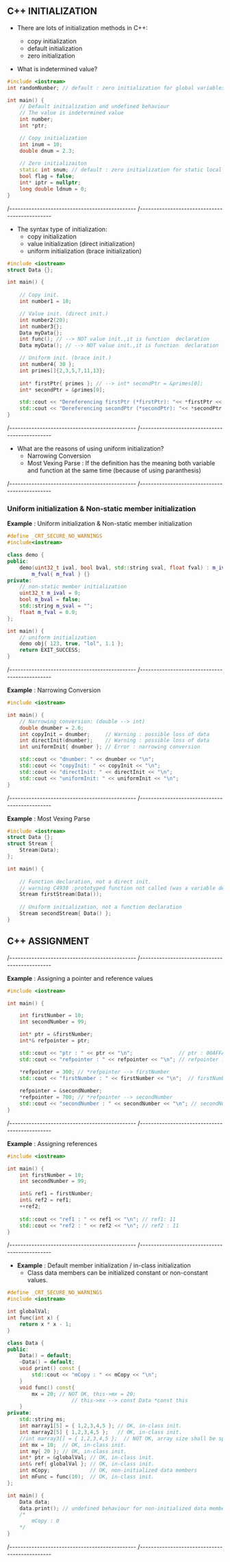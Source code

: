 ## C++ INITIALIZATION

- There are lots of initialization methods in C++:
	- copy initialization
	- default initialization
	- zero initialization

- What is indetermined value? 

```cpp
#include <iostream>
int randomNumber; // default : zero initialization for global variables 

int main() {
	// Default initialization and undefined behaviour
	// The value is indetermined value 
	int number; 
	int *ptr; 

	// Copy initialization
	int inum = 10; 
	double dnum = 2.3;
	
	// Zero initializaiton
	static int snum; // default : zero initialization for static local variables
	bool flag = false;
	int* iptr = nullptr;
	long double ldnum = 0;
}
```

/----------------------------------------------
/----------------------------------------------

* The syntax type of initialization: 
	- copy initialization
	- value initialization (direct initialization)
	- uniform initialization (brace initialization)

```cpp
#include <iostream>
struct Data {};

int main() {
	
	// Copy init. 
	int number1 = 10; 

	// Value init. (direct init.)
	int number2(20); 
	int number3{};
	Data myData{};
	int func(); // --> NOT value init.,it is function  declaration
	Data myData(); // --> NOT value init.,it is function  declaration

	// Uniform init. (brace init.)
	int number4{ 30 };
	int primes[]{2,3,5,7,11,13};
	
	int* firstPtr{ primes }; // --> int* secondPtr = &primes[0];
	int* secondPtr = &primes[0];

	std::cout << "Dereferencing firstPtr (*firstPtr): "<< *firstPtr << "\n";
	std::cout << "Dereferencing secondPtr (*secondPtr): "<< *secondPtr << "\n";
}
```

/----------------------------------------------
/----------------------------------------------

* What are the reasons of using uniform initialization?
	- Narrowing Conversion
	- Most Vexing Parse : If the definition has the meaning both variable and function at the same time (because of using paranthesis)

/----------------------------------------------
/----------------------------------------------

### Uniform initialization & Non-static member initialization

**Example** : Uniform initialization & Non-static member initialization

```cpp
#define _CRT_SECURE_NO_WARNINGS
#include<iostream> 

class demo {
public:
    demo(uint32_t ival, bool bval, std::string sval, float fval) : m_ival{ ival }, m_bval{ bval }, m_sval{ sval },
        m_fval{ m_fval } {}
private:
    // non-static member initialization
    uint32_t m_ival = 0;
    bool m_bval = false;
    std::string m_sval = "";
    float m_fval = 0.0;
};

int main() {
    // uniform initialization
    demo obj{ 123, true, "lol", 1.1 };
    return EXIT_SUCCESS;
}
```

/----------------------------------------------
/----------------------------------------------

**Example** : Narrowing Conversion 

```cpp
#include <iostream>

int main() {
	// Narrowing conversion: (double --> int) 
	double dnumber = 2.6;
	int copyInit = dnumber;     // Warning : possible loss of data 
	int directInit(dnumber);    // Warning : possible loss of data
	int uniformInit{ dnumber }; // Error : narrowing conversion 

	std::cout << "dnumber: " << dnumber << "\n";
	std::cout << "copyInit: " << copyInit << "\n";
	std::cout << "directInit: " << directInit << "\n";
	std::cout << "uniformInit: " << uniformInit << "\n";
}
```

/----------------------------------------------
/----------------------------------------------

**Example** : Most Vexing Parse

```cpp
#include <iostream>
struct Data {};
struct Stream {
	Stream(Data);
};

int main() {
	
	// Function declaration, not a direct init.
	// warning C4930 :prototyped function not called (was a variable definition intended ? )
	Stream firstStream(Data());
	
	// Uniform initialization, not a function declaration
	Stream secondStream{ Data() }; 
}
```

## C++ ASSIGNMENT 

/----------------------------------------------
/----------------------------------------------

**Example** : Assigning a pointer and reference values 

```cpp
#include <iostream>

int main() {

	int firstNumber = 10;
	int secondNumber = 99;

	int* ptr = &firstNumber;
	int*& refpointer = ptr;

	std::cout << "ptr : " << ptr << "\n";				// ptr : 00AFFAF8
	std::cout << "refpointer : " << refpointer << "\n"; // refpointer : 00AFFAF8

	*refpointer = 300; // *refpointer --> firstNumber
	std::cout << "firstNumber : " << firstNumber << "\n";  // firstNumber : 300
		
	refpointer = &secondNumber;
	*refpointer = 700; // *refpointer --> secondNumber
	std::cout << "secondNumber : " << secondNumber << "\n"; // secondNumber : 700
}
```

/----------------------------------------------
/----------------------------------------------

**Example** : Assigning references 

```cpp
#include <iostream>

int main() {
	int firstNumber = 10;
	int secondNumber = 99;

	int& ref1 = firstNumber;
	int& ref2 = ref1;
	++ref2; 
  
	std::cout << "ref1 : " << ref1 << "\n"; // ref1: 11
	std::cout << "ref2 : " << ref2 << "\n"; // ref2 : 11
}
```

/----------------------------------------------
/----------------------------------------------

- **Example** : Default member initialization / in-class initialization
  - Class data members can be initialized constant or non-constant values.

```cpp
#define _CRT_SECURE_NO_WARNINGS
#include <iostream>

int globalVal;
int func(int x) {
	return x * x - 1;
}

class Data {
public:
	Data() = default;
	~Data() = default; 
	void print() const {
		std::cout << "mCopy : " << mCopy << "\n";
	}
	void func() const{
		mx = 20; // NOT OK, this->mx = 20; 
				     // this->mx --> const Data *const this
	}
private:
	std::string ms;
	int marray1[5] = { 1,2,3,4,5 }; // OK, in-class init.
	int marray2[5] { 1,2,3,4,5 };   // OK, in-class init.
	//int marray3[] = { 1,2,3,4,5 };  // NOT OK, array size shall be specified
	int mx = 10;  // OK, in-class init.
	int my{ 20 }; // OK, in-class init.
	int* ptr = &globalVal; // OK, in-class init.
	int& ref{ globalVal }; // OK, in-class init.
	int mCopy;			   // OK, non-initialized data members
	int mFunc = func(10);  // OK, in-class init.			  
};

int main() {
	Data data;
	data.print(); // undefined behaviour for non-initialized data members
	/*
		mCopy : 0
	*/
}
```

/----------------------------------------------
/----------------------------------------------
